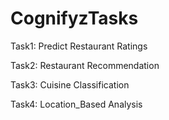 # CognifyzTasks
Task1: Predict Restaurant Ratings

Task2: Restaurant Recommendation

Task3: Cuisine Classification

Task4: Location_Based Analysis
